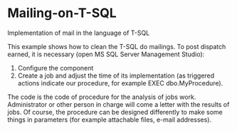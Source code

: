 # Mailing-on-T-SQL
Implementation of mail in the language of T-SQL


This example shows how to clean the T-SQL do mailings.
To post dispatch earned, it is necessary (open MS SQL Server Management Studio):

1. Configure the component
2. Create a job and adjust the time of its implementation (as triggered actions indicate our procedure, for example EXEC dbo.MyProcedure).

The code is the code of procedure for the analysis of jobs work. Administrator or other person in charge will come a letter with the results of jobs.
Of course, the procedure can be designed differently to make some things in parameters (for example attachable files, e-mail addresses).